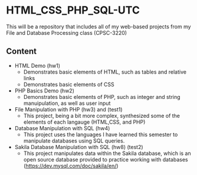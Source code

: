 # HTML_CSS_PHP_SQL-UTC
 This will be a repository that includes all of my web-based projects from my File and Database Processing class (CPSC-3220)
## Content
- HTML Demo (hw1)
    - Demonstrates basic elements of HTML, such as tables and relative links
    - Demonstrates basic elements of CSS
- PHP Basics Demo (hw2)
    - Demonstrates basic elements of PHP, such as integer and string manuipulation, as well as user input
- File Manipulation with PHP (hw3) and (test1)
    - This project, being a bit more complex, synthesized some of the elements of each langauge (HTML,CSS, and PHP)
- Database Manipulation with SQL (hw4) 
    - This project uses the languages I have learned this semester to manipulate databases using SQL queries.
- Sakila Database Manipulation with SQL (hw8) (test2) 
    - This project manipulates data within the Sakila database, which is an open source database provided to practice working with databases (https://dev.mysql.com/doc/sakila/en/)
    



